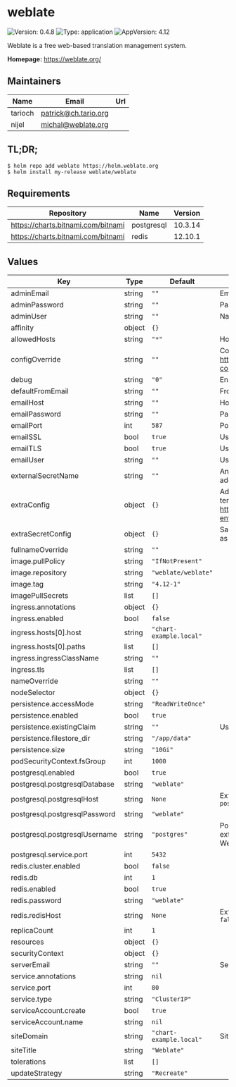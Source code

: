 # weblate

![Version: 0.4.8](https://img.shields.io/badge/Version-0.4.8-informational?style=flat-square) ![Type: application](https://img.shields.io/badge/Type-application-informational?style=flat-square) ![AppVersion: 4.12](https://img.shields.io/badge/AppVersion-4.12-informational?style=flat-square)

Weblate is a free web-based translation management system.

**Homepage:** <https://weblate.org/>

## Maintainers

| Name | Email | Url |
| ---- | ------ | --- |
| tarioch | <patrick@ch.tario.org> |  |
| nijel | <michal@weblate.org> |  |

## TL;DR;

```console
$ helm repo add weblate https://helm.weblate.org
$ helm install my-release weblate/weblate
```

## Requirements

| Repository | Name | Version |
|------------|------|---------|
| <https://charts.bitnami.com/bitnami> | postgresql | 10.3.14 |
| <https://charts.bitnami.com/bitnami> | redis | 12.10.1 |

## Values

| Key | Type | Default | Description |
|-----|------|---------|-------------|
| adminEmail | string | `""` | Email of Admin Account |
| adminPassword | string | `""` | Password of Admin Account |
| adminUser | string | `""` | Name of Admin Account |
| affinity | object | `{}` |  |
| allowedHosts | string | `"*"` | Hosts that are allowed to connect |
| configOverride | string | `""` | Config override. See https://docs.weblate.org/en/latest/admin/install/docker.html#custom-configuration-files |
| debug | string | `"0"` | Enable debugging |
| defaultFromEmail | string | `""` | From email for outgoing emails |
| emailHost | string | `""` | Host for sending emails |
| emailPassword | string | `""` | Password for sending emails |
| emailPort | int | `587` | Port for sending emails |
| emailSSL | bool | `true` | Use SSL when sending emails |
| emailTLS | bool | `true` | Use TLS when sending emails |
| emailUser | string | `""` | User name for sending emails |
| externalSecretName | string | `""` | An external secret, in the same namespace, that will be use to set additionnal (environment) configs. |
| extraConfig | object | `{}` | Additional (environment) configs. Values will be evaluated as templates. See https://docs.weblate.org/en/latest/admin/install/docker.html#docker-environment |
| extraSecretConfig | object | `{}` | Same as `extraConfig`, but created as secrets. Values will be evaluated as Helm templates |
| fullnameOverride | string | `""` |  |
| image.pullPolicy | string | `"IfNotPresent"` |  |
| image.repository | string | `"weblate/weblate"` |  |
| image.tag | string | `"4.12-1"` |  |
| imagePullSecrets | list | `[]` |  |
| ingress.annotations | object | `{}` |  |
| ingress.enabled | bool | `false` |  |
| ingress.hosts[0].host | string | `"chart-example.local"` |  |
| ingress.hosts[0].paths | list | `[]` |  |
| ingress.ingressClassName | string | `""` |  |
| ingress.tls | list | `[]` |  |
| nameOverride | string | `""` |  |
| nodeSelector | object | `{}` |  |
| persistence.accessMode | string | `"ReadWriteOnce"` |  |
| persistence.enabled | bool | `true` |  |
| persistence.existingClaim | string | `""` | Use an existing volume claim |
| persistence.filestore_dir | string | `"/app/data"` |  |
| persistence.size | string | `"10Gi"` |  |
| podSecurityContext.fsGroup | int | `1000` |  |
| postgresql.enabled | bool | `true` |  |
| postgresql.postgresqlDatabase | string | `"weblate"` |  |
| postgresql.postgresqlHost | string | `None` | External postgres database endpoint, to be used if `postgresql.enabled == false` |
| postgresql.postgresqlPassword | string | `"weblate"` |  |
| postgresql.postgresqlUsername | string | `"postgres"` | PostgreSQL user should be a superuser to be able to install pg_trgm extension. Alternatively you can install it manually prior starting Weblate. |
| postgresql.service.port | int | `5432` |  |
| redis.cluster.enabled | bool | `false` |  |
| redis.db | int | `1` |  |
| redis.enabled | bool | `true` |  |
| redis.password | string | `"weblate"` |  |
| redis.redisHost | string | `None` | External redis database endpoint, to be used if `redis.enabled == false` |
| replicaCount | int | `1` |  |
| resources | object | `{}` |  |
| securityContext | object | `{}` |  |
| serverEmail | string | `""` | Sender for outgoing emails |
| service.annotations | string | `nil` |  |
| service.port | int | `80` |  |
| service.type | string | `"ClusterIP"` |  |
| serviceAccount.create | bool | `true` |  |
| serviceAccount.name | string | `nil` |  |
| siteDomain | string | `"chart-example.local"` | Site domain |
| siteTitle | string | `"Weblate"` |  |
| tolerations | list | `[]` |  |
| updateStrategy | string | `"Recreate"` |  |
